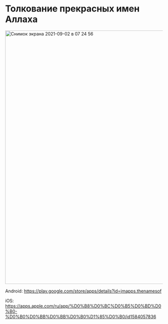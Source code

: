 # Толкование прекрасных имен Аллаха

<img width="811" alt="Снимок экрана 2021-09-02 в 07 24 56" src="https://user-images.githubusercontent.com/40570649/131782429-2593f6a7-e7e1-4d86-bb44-7499cfeaf52a.png">

Android: https://play.google.com/store/apps/details?id=jmapps.thenamesof

iOS: https://apps.apple.com/ru/app/%D0%B8%D0%BC%D0%B5%D0%BD%D0%B0-%D0%B0%D0%BB%D0%BB%D0%B0%D1%85%D0%B0/id1584057836
